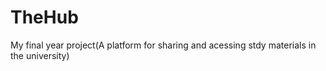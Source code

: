 # TheHub
My final year project(A platform for sharing and acessing stdy materials in the university)
